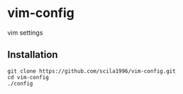 # vim-config

vim settings 

## Installation

    git clone https://github.com/scila1996/vim-config.git
    cd vim-config
    ./config

